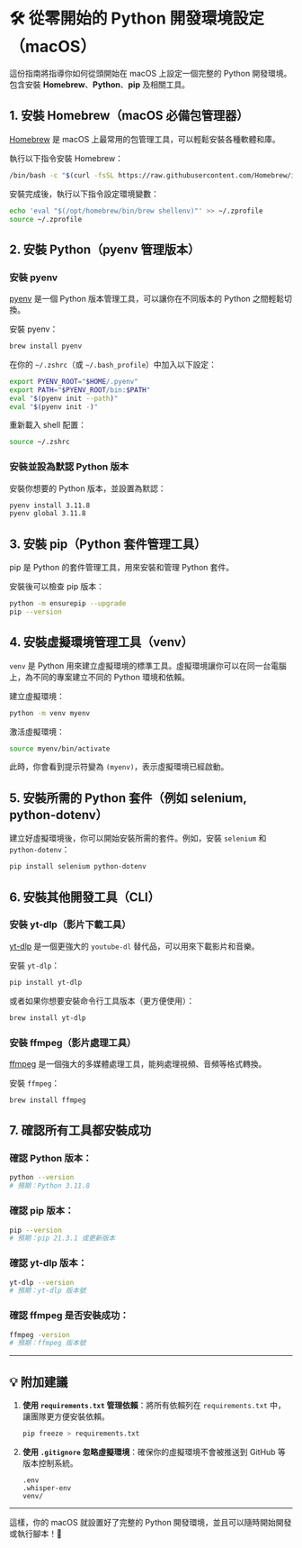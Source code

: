 # 🛠 從零開始的 Python 開發環境設定（macOS）

這份指南將指導你如何從頭開始在 macOS 上設定一個完整的 Python 開發環境。包含安裝 **Homebrew**、**Python**、**pip** 及相關工具。

## 1. 安裝 Homebrew（macOS 必備包管理器）

[Homebrew](https://brew.sh/) 是 macOS 上最常用的包管理工具，可以輕鬆安裝各種軟體和庫。

執行以下指令安裝 Homebrew：

```bash
/bin/bash -c "$(curl -fsSL https://raw.githubusercontent.com/Homebrew/install/HEAD/install.sh)"
```

安裝完成後，執行以下指令設定環境變數：

```bash
echo 'eval "$(/opt/homebrew/bin/brew shellenv)"' >> ~/.zprofile
source ~/.zprofile
```

## 2. 安裝 Python（pyenv 管理版本）

### 安裝 pyenv

[pyenv](https://github.com/pyenv/pyenv) 是一個 Python 版本管理工具，可以讓你在不同版本的 Python 之間輕鬆切換。

安裝 pyenv：

```bash
brew install pyenv
```

在你的 `~/.zshrc`（或 `~/.bash_profile`）中加入以下設定：

```bash
export PYENV_ROOT="$HOME/.pyenv"
export PATH="$PYENV_ROOT/bin:$PATH"
eval "$(pyenv init --path)"
eval "$(pyenv init -)"
```

重新載入 shell 配置：

```bash
source ~/.zshrc
```

### 安裝並設為默認 Python 版本

安裝你想要的 Python 版本，並設置為默認：

```bash
pyenv install 3.11.8
pyenv global 3.11.8
```

## 3. 安裝 pip（Python 套件管理工具）

pip 是 Python 的套件管理工具，用來安裝和管理 Python 套件。

安裝後可以檢查 pip 版本：

```bash
python -m ensurepip --upgrade
pip --version
```

## 4. 安裝虛擬環境管理工具（venv）

`venv` 是 Python 用來建立虛擬環境的標準工具。虛擬環境讓你可以在同一台電腦上，為不同的專案建立不同的 Python 環境和依賴。

建立虛擬環境：

```bash
python -m venv myenv
```

激活虛擬環境：

```bash
source myenv/bin/activate
```

此時，你會看到提示符變為 `(myenv)`，表示虛擬環境已經啟動。

## 5. 安裝所需的 Python 套件（例如 selenium, python-dotenv）

建立好虛擬環境後，你可以開始安裝所需的套件。例如，安裝 `selenium` 和 `python-dotenv`：

```bash
pip install selenium python-dotenv
```

## 6. 安裝其他開發工具（CLI）

### 安裝 yt-dlp（影片下載工具）

[yt-dlp](https://github.com/yt-dlp/yt-dlp) 是一個更強大的 `youtube-dl` 替代品，可以用來下載影片和音樂。

安裝 `yt-dlp`：

```bash
pip install yt-dlp
```

或者如果你想要安裝命令行工具版本（更方便使用）：

```bash
brew install yt-dlp
```

### 安裝 ffmpeg（影片處理工具）

[ffmpeg](https://ffmpeg.org/) 是一個強大的多媒體處理工具，能夠處理視頻、音頻等格式轉換。

安裝 `ffmpeg`：

```bash
brew install ffmpeg
```

## 7. 確認所有工具都安裝成功

### 確認 Python 版本：

```bash
python --version
# 預期：Python 3.11.8
```

### 確認 pip 版本：

```bash
pip --version
# 預期：pip 21.3.1 或更新版本
```

### 確認 yt-dlp 版本：

```bash
yt-dlp --version
# 預期：yt-dlp 版本號
```

### 確認 ffmpeg 是否安裝成功：

```bash
ffmpeg -version
# 預期：ffmpeg 版本號
```

---

## 💡 附加建議

1. **使用 `requirements.txt` 管理依賴**：將所有依賴列在 `requirements.txt` 中，讓團隊更方便安裝依賴。

   ```bash
   pip freeze > requirements.txt
   ```

2. **使用 `.gitignore` 忽略虛擬環境**：確保你的虛擬環境不會被推送到 GitHub 等版本控制系統。

   ```
   .env
   .whisper-env
   venv/
   ```

---

這樣，你的 macOS 就設置好了完整的 Python 開發環境，並且可以隨時開始開發或執行腳本！🚀


